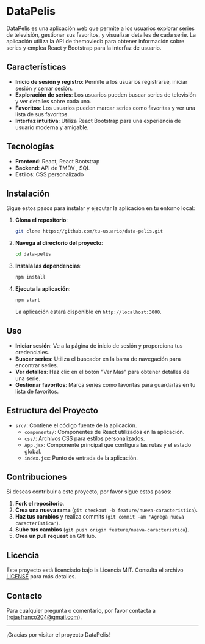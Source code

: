 # DataPelis

DataPelis es una aplicación web que permite a los usuarios explorar series de televisión, gestionar sus favoritos, y visualizar detalles de cada serie. La aplicación utiliza la API de themoviedb para obtener información sobre series y emplea React y Bootstrap para la interfaz de usuario.

## Características

- **Inicio de sesión y registro**: Permite a los usuarios registrarse, iniciar sesión y cerrar sesión.
- **Exploración de series**: Los usuarios pueden buscar series de televisión y ver detalles sobre cada una.
- **Favoritos**: Los usuarios pueden marcar series como favoritas y ver una lista de sus favoritos.
- **Interfaz intuitiva**: Utiliza React Bootstrap para una experiencia de usuario moderna y amigable.

## Tecnologías

- **Frontend**: React, React Bootstrap
- **Backend**: API de TMDV , SQL
- **Estilos**: CSS personalizado

## Instalación

Sigue estos pasos para instalar y ejecutar la aplicación en tu entorno local:

1. **Clona el repositorio**:
    ```bash
    git clone https://github.com/tu-usuario/data-pelis.git
    ```

2. **Navega al directorio del proyecto**:
    ```bash
    cd data-pelis
    ```

3. **Instala las dependencias**:
    ```bash
    npm install
    ```

4. **Ejecuta la aplicación**:
    ```bash
    npm start
    ```

   La aplicación estará disponible en `http://localhost:3000`.

## Uso

- **Iniciar sesión**: Ve a la página de inicio de sesión y proporciona tus credenciales.
- **Buscar series**: Utiliza el buscador en la barra de navegación para encontrar series.
- **Ver detalles**: Haz clic en el botón "Ver Más" para obtener detalles de una serie.
- **Gestionar favoritos**: Marca series como favoritas para guardarlas en tu lista de favoritos.

## Estructura del Proyecto

- `src/`: Contiene el código fuente de la aplicación.
  - `components/`: Componentes de React utilizados en la aplicación.
  - `css/`: Archivos CSS para estilos personalizados.
  - `App.jsx`: Componente principal que configura las rutas y el estado global.
  - `index.jsx`: Punto de entrada de la aplicación.

## Contribuciones

Si deseas contribuir a este proyecto, por favor sigue estos pasos:

1. **Fork el repositorio**.
2. **Crea una nueva rama** (`git checkout -b feature/nueva-caracteristica`).
3. **Haz tus cambios** y realiza commits (`git commit -am 'Agrega nueva característica'`).
4. **Sube tus cambios** (`git push origin feature/nueva-caracteristica`).
5. **Crea un pull request** en GitHub.

## Licencia

Este proyecto está licenciado bajo la Licencia MIT. Consulta el archivo [LICENSE](LICENSE) para más detalles.

## Contacto

Para cualquier pregunta o comentario, por favor contacta a [rojasfranco204@gmail.com).

---

¡Gracias por visitar el proyecto DataPelis!
